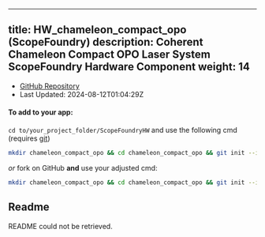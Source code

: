 
---
title: HW_chameleon_compact_opo (ScopeFoundry)
description: Coherent Chameleon Compact OPO Laser System ScopeFoundry Hardware Component
weight: 14
---
- [GitHub Repository](https://github.com/ScopeFoundry/HW_chameleon_compact_opo)
- Last Updated: 2024-08-12T01:04:29Z


#### To add to your app:

`cd to/your_project_folder/ScopeFoundryHW` and use the following cmd (requires [git](/docs/100_development/20_git/))

```bash
mkdir chameleon_compact_opo && cd chameleon_compact_opo && git init --initial-branch=master && git remote add upstream_ScopeFoundry https://github.com/ScopeFoundry/HW_chameleon_compact_opo && git pull upstream_ScopeFoundry master && cd ..
```

*or* fork on GitHub **and** use your adjusted cmd:

```bash
mkdir chameleon_compact_opo && cd chameleon_compact_opo && git init --initial-branch=master && git remote add origin https://github.com/YOUR_GH_ACC/HW_chameleon_compact_opo && git pull origin master && cd ..
```

## Readme
README could not be retrieved.

